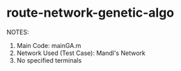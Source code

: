 # route-network-genetic-algo

NOTES:
1. Main Code: mainGA.m
2. Network Used (Test Case): Mandl's Network
3. No specified terminals

